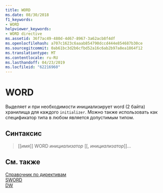 ```yaml
---
title: WORD
ms.date: 08/30/2018
f1_keywords:
- WORD
helpviewer_keywords:
- WORD directive
ms.assetid: 36f7ac49-480d-4d67-8967-3a62acb8f4df
ms.openlocfilehash: a707c1623c6aaab854790dccd444e854687b30ce
ms.sourcegitcommit: 0ab61bc3d2b6cfbd52a16c6ab2b97a8ea1864f12
ms.translationtype: MT
ms.contentlocale: ru-RU
ms.lasthandoff: 04/23/2019
ms.locfileid: "62216960"
---
```

# <a name="word"></a>WORD

Выделяет и при необходимости инициализирует word (2 байта) хранилища для каждого `initializer`. Можно также использовать как спецификатор типа в любом является допустимым типом.

## <a name="syntax"></a>Синтаксис

> [[*имя*]] WORD *инициализатор* [[, *инициализатор*]]...

## <a name="see-also"></a>См. также

[Справочник по директивам](../../assembler/masm/directives-reference.md)<br/>
[SWORD](../../assembler/masm/sword.md)<br/>
[DW](../../assembler/masm/dw.md)<br/>